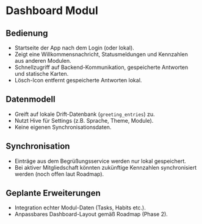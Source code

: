 # Dashboard Modul

## Bedienung
- Startseite der App nach dem Login (oder lokal).
- Zeigt eine Willkommensnachricht, Statusmeldungen und Kennzahlen aus anderen Modulen.
- Schnellzugriff auf Backend-Kommunikation, gespeicherte Antworten und statische Karten.
- Lösch-Icon entfernt gespeicherte Antworten lokal.

## Datenmodell
- Greift auf lokale Drift-Datenbank (`greeting_entries`) zu.
- Nutzt Hive für Settings (z.B. Sprache, Theme, Module).
- Keine eigenen Synchronisationsdaten.

## Synchronisation
- Einträge aus dem Begrüßungsservice werden nur lokal gespeichert.
- Bei aktiver Mitgliedschaft könnten zukünftige Kennzahlen synchronisiert werden (noch offen laut Roadmap).

## Geplante Erweiterungen
- Integration echter Modul-Daten (Tasks, Habits etc.).
- Anpassbares Dashboard-Layout gemäß Roadmap (Phase 2).
